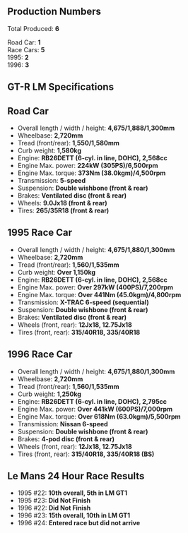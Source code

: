## Production Numbers  
Total Produced: __6__  
  
Road Car: __1__  
Race Cars: __5__  
1995: __2__  
1996: __3__  
  
## GT-R LM Specifications  
  
## Road Car  
* Overall length / width / height: __4,675/1,888/1,300mm__  
* Wheelbase: __2,720mm__  
* Tread (front/rear): __1,550/1,580mm__  
* Curb weight: __1,580kg__  
* Engine: __RB26DETT (6-cyl. in line, DOHC), 2,568cc__  
* Engine Max. power: __224kW (305PS)/6,500rpm__  
* Engine Max. torque: __373Nm (38.0kgm)/4,500rpm__  
* Transmission: __5-speed__  
* Suspension: __Double wishbone (front & rear)__  
* Brakes: __Ventilated disc (front & rear)__  
* Wheels: __9.0Jx18 (front & rear)__  
* Tires: __265/35R18 (front & rear)__  
  
## 1995 Race Car  
* Overall length / width / height: __4,675/1,880/1,300mm__  
* Wheelbase: __2,720mm__  
* Tread (front/rear): __1,560/1,535mm__  
* Curb weight: __Over 1,150kg__  
* Engine: __RB26DETT (6-cyl. in line, DOHC), 2,568cc__  
* Engine Max. power: __Over 297kW (400PS)/7,200rpm__  
* Engine Max. torque: __Over 441Nm (45.0kgm)/4,800rpm__  
* Transmission: __X-TRAC 6-speed (sequential)__  
* Suspension: __Double wishbone (front & rear)__  
* Brakes: __Ventilated disc (front & rear)__  
* Wheels (front, rear): __12Jx18, 12.75Jx18__  
* Tires (front, rear): __315/40R18, 335/40R18__  
  
## 1996 Race Car  
* Overall length / width / height: __4,675/1,880/1,300mm__  
* Wheelbase: __2,720mm__  
* Tread (front/rear): __1,560/1,535mm__  
* Curb weight: __1,250kg__  
* Engine: __RB26DETT (6-cyl. in line, DOHC), 2,795cc__  
* Engine Max. power: __Over 441kW (600PS)/7,000rpm__  
* Engine Max. torque: __Over 618Nm (63.0kgm)/5,500rpm__  
* Transmission: __Nissan 6-speed__  
* Suspension: __Double wishbone (front & rear)__  
* Brakes: __4-pod disc (front & rear)__  
* Wheels (front, rear): __12Jx18, 12.75Jx18__  
* Tires (front, rear): __315/40R18, 335/40R18 (BS)__  
  
## Le Mans 24 Hour Race Results  
* 1995 #22: __10th overall, 5th in LM GT1__  
* 1995 #23: __Did Not Finish__  
* 1996 #22: __Did Not Finish__  
* 1996 #23: __15th overall, 10th in LM GT1__  
* 1996 #24: __Entered race but did not arrive__  